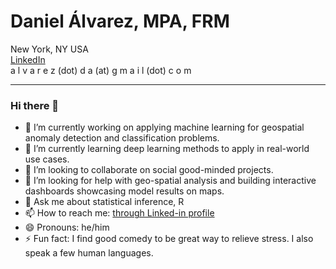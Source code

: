 # Daniel Álvarez, MPA, FRM
New York, NY USA  
[LinkedIn](https://www.linkedin.com/in/daniel---alvarez/)  
a l v a r e z (dot) d a (at) g m a i l (dot) c o m

-----------------------------------------------------------------------------------------------------------------------------------------------------------

### Hi there 👋

- 🔭 I’m currently working on applying machine learning for geospatial anomaly detection and classification problems.
- 🌱 I’m currently learning deep learning methods to apply in real-world use cases.
- 👯 I’m looking to collaborate on social good-minded projects.
- 🤔 I’m looking for help with geo-spatial analysis and building interactive dashboards showcasing model results on maps.
- 💬 Ask me about statistical inference, R 
- 📫 How to reach me: [through Linked-in profile](https://www.linkedin.com/in/daniel---alvarez/)
- 😄 Pronouns: he/him
- ⚡ Fun fact: I find good comedy to be great way to relieve stress. I also speak a few human languages.

